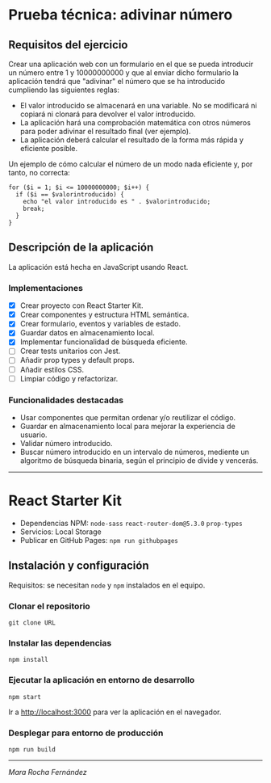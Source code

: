 # Prueba técnica: adivinar número

## Requisitos del ejercicio

Crear una aplicación web con un formulario en el que se pueda introducir un número entre 1 y 10000000000 y que al enviar dicho formulario la aplicación tendrá que "adivinar" el número que se ha introducido cumpliendo las siguientes reglas:

- El valor introducido se almacenará en una variable. No se modificará ni copiará ni clonará para devolver el valor introducido.
- La aplicación hará una comprobación matemática con otros números para poder adivinar el resultado final (ver ejemplo).
- La aplicación deberá calcular el resultado de la forma más rápida y eficiente posible.

Un ejemplo de cómo calcular el número de un modo nada eficiente y, por tanto, no correcta:

```
for ($i = 1; $i <= 10000000000; $i++) {
  if ($i == $valorintroducido) {
    echo "el valor introducido es " . $valorintroducido;
    break;
  }
}
```

## Descripción de la aplicación

La aplicación está hecha en JavaScript usando React.

### Implementaciones

- [x] Crear proyecto con React Starter Kit.
- [x] Crear componentes y estructura HTML semántica.
- [x] Crear formulario, eventos y variables de estado.
- [x] Guardar datos en almacenamiento local.
- [x] Implementar funcionalidad de búsqueda eficiente.
- [ ] Crear tests unitarios con Jest.
- [ ] Añadir prop types y default props.
- [ ] Añadir estilos CSS.
- [ ] Limpiar código y refactorizar.

### Funcionalidades destacadas

- Usar componentes que permitan ordenar y/o reutilizar el código.
- Guardar en almacenamiento local para mejorar la experiencia de usuario.
- Validar número introducido.
- Buscar número introducido en un intervalo de números, mediente un algoritmo de búsqueda binaria, según el principio de divide y vencerás.

---

# React Starter Kit

- Dependencias NPM: `node-sass` `react-router-dom@5.3.0` `prop-types`
- Servicios: Local Storage
- Publicar en GitHub Pages: `npm run githubpages`

## Instalación y configuración

Requisitos: se necesitan `node` y `npm` instalados en el equipo.

### Clonar el repositorio

```
git clone URL
```

### Instalar las dependencias

```
npm install
```

### Ejecutar la aplicación en entorno de desarrollo

```
npm start
```

Ir a [http://localhost:3000](http://localhost:3000) para ver la aplicación en el navegador.

### Desplegar para entorno de producción

```
npm run build
```

---

_Mara Rocha Fernández_

